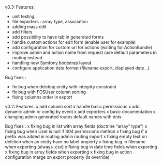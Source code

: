 v0.3:
Features:
- unit testing
- file exporters : array type, association
- adding mass edit
- add filters
- add possibility to have tab in generated forms
- handle custom actions for edit form (enable user for example)
- add configuration for custom url for actions (waiting for ActionBundle)
- improve admin and action name from request (use default parameters in routing instead
- handling new Symfony bootstrap layout
- configure application date format (filename export, displayed date...)

Bug fixes :
- fix bug when deleting entity with integrity constraint
- fix bug with FOSUser column sorting
- fixing columns order in export

v0.2:
Features:
x add column sort
x handle basic permissions
x add dynamic admin or config by event
x add exporters
x basic documentation
x changing admin generated routes default names with dots

Bug fixes :
x fixing bug in list with array fields (doctrine "array" type")
x fixing bug when User is null if 404 permissions method
x fixing bug if a prefix was added in routing admin routing import
x fixing empty text on deletion when an entity have no label property
x fixing bug in filename when exporting (always .csv)
x fixing bug in date time fields when exporting
x fixing bug in array fields when exporting
x fixing bug in action configuration merge on export property (is override)
